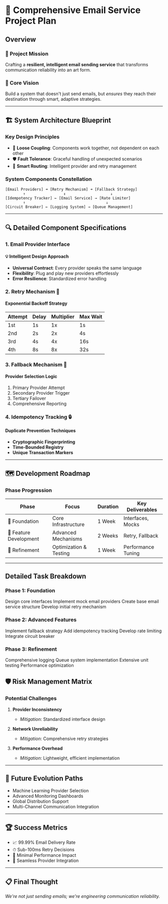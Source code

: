 # 🚀 Comprehensive Email Service Project Plan

## Overview

### 🎯 Project Mission
Crafting a **resilient, intelligent email sending service** that transforms communication reliability into an art form.

### 🌟 Core Vision
Build a system that doesn't just send emails, but *ensures* they reach their destination through smart, adaptive strategies.

---

## 🏗 System Architecture Blueprint

### Key Design Principles
- 🔗 **Loose Coupling**: Components work together, not dependent on each other
- 🛡 **Fault Tolerance**: Graceful handling of unexpected scenarios
- 🚦 **Smart Routing**: Intelligent provider and retry management

### System Components Constellation
```
[Email Providers] ➜ [Retry Mechanism] ➜ [Fallback Strategy]
        ↑                 ↕                    ↓
[Idempotency Tracker] ← [Email Service] → [Rate Limiter]
        ↑                                    ↓
[Circuit Breaker] ← [Logging System] → [Queue Management]
```

---

## 🔍 Detailed Component Specifications

### 1. Email Provider Interface 
#### 💡 Intelligent Design Approach
- **Universal Contract**: Every provider speaks the same language
- **Flexibility**: Plug and play new providers effortlessly
- **Error Resilience**: Standardized error handling

### 2. Retry Mechanism 🔄
#### Exponential Backoff Strategy
| Attempt | Delay | Multiplier | Max Wait |
|---------|-------|------------|----------|
| 1st     | 1s    | 1x         | 1s       |
| 2nd     | 2s    | 2x         | 4s       |
| 3rd     | 4s    | 4x         | 16s      |
| 4th     | 8s    | 8x         | 32s      |

### 3. Fallback Mechanism 🔀
#### Provider Selection Logic
1. Primary Provider Attempt
2. Secondary Provider Trigger
3. Tertiary Failover
4. Comprehensive Reporting

### 4. Idempotency Tracking 🔒
#### Duplicate Prevention Techniques
- **Cryptographic Fingerprinting**
- **Time-Bounded Registry**
- **Unique Transaction Markers**

---

## 🗺 Development Roadmap

### Phase Progression
| Phase | Focus | Duration | Key Deliverables |
|-------|-------|----------|-----------------|
| 🌱 Foundation | Core Infrastructure | 1 Week | Interfaces, Mocks |
| 🌿 Feature Development | Advanced Mechanisms | 2 Weeks | Retry, Fallback |
| 🌳 Refinement | Optimization & Testing | 1 Week | Performance Tuning |

---

## Detailed Task Breakdown 
### Phase 1: Foundation 

 Design core interfaces
 Implement mock email providers
 Create base email service structure
 Develop initial retry mechanism

### Phase 2: Advanced Features

 Implement fallback strategy
 Add idempotency tracking
 Develop rate limiting
 Integrate circuit breaker

### Phase 3: Refinement 

 Comprehensive logging
 Queue system implementation
 Extensive unit testing
 Performance optimization

## 🛡 Risk Management Matrix

### Potential Challenges
1. **Provider Inconsistency**
   - *Mitigation*: Standardized interface design
   
2. **Network Unreliability**
   - *Mitigation*: Comprehensive retry strategies
   
3. **Performance Overhead**
   - *Mitigation*: Lightweight, efficient implementation

---

## 🔮 Future Evolution Paths
- Machine Learning Provider Selection
- Advanced Monitoring Dashboards
- Global Distribution Support
- Multi-Channel Communication Integration

---

## 🏆 Success Metrics
- 📈 99.99% Email Delivery Rate
- ⏱ Sub-100ms Retry Decisions
- 🔬 Minimal Performance Impact
- 🧩 Seamless Provider Integration

---

## 📋 Final Thought
*We're not just sending emails; we're engineering communication reliability.*